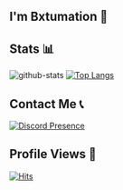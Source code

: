 ## I'm Bxtumation 👋

## Stats 📊
![github-stats](https://github-readme-stats.vercel.app/api?username=bxtumation&theme=tokyonight&show_icons=true&line_height=25)
[![Top Langs](https://github-readme-stats.vercel.app/api/top-langs/?username=bxtumation&theme=tokyonight&show)](https://github.com/bxtumation/github-readme-stats)

## Contact Me 📞
[![Discord Presence](https://lanyard.cnrad.dev/api/786175409938497576)](https://discord.com/users/786175409938497576)

## Profile Views 👀
[![Hits](https://hits.sh/github.com/Bxtumation.svg?style=flat-square&label=Profile%20Views&color=ff0000&labelColor=443e3e)](https://hits.sh/github.com/Bxtumation/)
